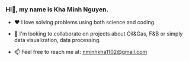 ### Hi👋, my name is Kha Minh Nguyen.

- :heart: I love solving problems using both science and coding.

- :hammer: I'm looking to collaborate on projects about Oil&Gas, F&B or simply data visualization, data processing.

- 📫 Feel free to reach me at: nminhkha1102@gmail.com

<!--
**DeKhaos/DeKhaos** is a ✨ _special_ ✨ repository because its `README.md` (this file) appears on your GitHub profile.

Here are some ideas to get you started:

- 🔭 I’m currently working on ...
- 🌱 I’m currently learning ...
- 👯 I’m looking to collaborate on ...
- 🤔 I’m looking for help with ...
- 💬 Ask me about ...
- 📫 How to reach me: ...
- 😄 Pronouns: ...
- ⚡ Fun fact: ...
-->
